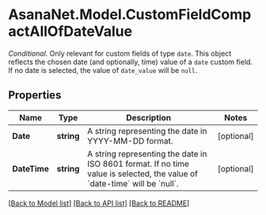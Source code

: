 # AsanaNet.Model.CustomFieldCompactAllOfDateValue
*Conditional*. Only relevant for custom fields of type `date`. This object reflects the chosen date (and optionally, time) value of a `date` custom field. If no date is selected, the value of `date_value` will be `null`.

## Properties

Name | Type | Description | Notes
------------ | ------------- | ------------- | -------------
**Date** | **string** | A string representing the date in YYYY-MM-DD format. | [optional] 
**DateTime** | **string** | A string representing the date in ISO 8601 format. If no time value is selected, the value of &#x60;date-time&#x60; will be &#x60;null&#x60;. | [optional] 

[[Back to Model list]](../README.md#documentation-for-models) [[Back to API list]](../README.md#documentation-for-api-endpoints) [[Back to README]](../README.md)


